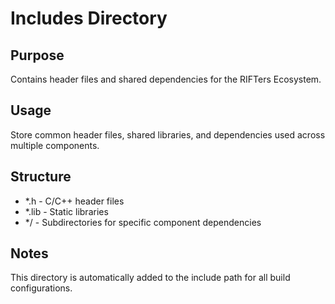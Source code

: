 # Includes Directory

## Purpose
Contains header files and shared dependencies for the RIFTers Ecosystem.

## Usage
Store common header files, shared libraries, and dependencies used across multiple components.

## Structure
- *.h - C/C++ header files
- *.lib - Static libraries
- */ - Subdirectories for specific component dependencies

## Notes
This directory is automatically added to the include path for all build configurations.

